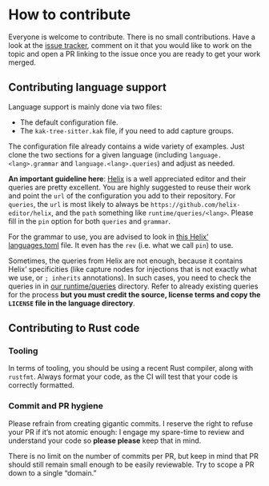 # How to contribute

Everyone is welcome to contribute. There is no small contributions. Have a look at the
[issue tracker](https://github.com/hadronized/kak-tree-sitter/issues), comment on it that you would like to work on the
topic and open a PR linking to the issue once you are ready to get your work merged.

## Contributing language support

Language support is mainly done via two files:

- The default configuration file.
- The `kak-tree-sitter.kak` file, if you need to add capture groups.

The configuration file already contains a wide variety of examples. Just clone the two sections for a given language
(including `language.<lang>.grammar` and `language.<lang>.queries`) and adjust as needed.

**An important guideline here**: [Helix](https://helix-editor.com/) is a well appreciated editor and their queries are
pretty excellent. You are highly suggested to reuse their work and point the `url` of the configuration you add to
their repository. For `queries`, the `url` is most likely to always be `https://github.com/helix-editor/helix`, and the
`path` something like `runtime/queries/<lang>`. Please fill in the `pin` option for both `queries` and `grammar`.

For the grammar to use, you are advised to look in
[this Helix’ languages.toml](https://github.com/helix-editor/helix/blob/master/languages.toml) file. It even has the
`rev` (i.e. what we call `pin`) to use.

Sometimes, the queries from Helix are not enough, because it contains Helix’ specificities (like capture nodes for
injections that is not exactly what we use, or `; inherits` annotations). In such cases, you need to check the queries
in in [our runtime/queries](./runtime/queries) directory. Refer to already existing queries for the process **but you
must credit the source, license terms and copy the `LICENSE` file in the language directory**.

## Contributing to Rust code

### Tooling

In terms of tooling, you should be using a recent Rust compiler, along with `rustfmt`. Always format your code, as the
CI will test that your code is correctly formatted.

### Commit and PR hygiene

Please refrain from creating gigantic commits. I reserve the right to refuse your PR if it’s not atomic enough: I
engage my spare-time to review and understand your code so **please please** keep that in mind.

There is no limit on the number of commits per PR, but keep in mind that PR should still remain small enough to be
easily reviewable. Try to scope a PR down to a single “domain.”
